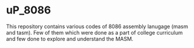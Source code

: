 # uP_8086
This repository contains various codes of 8086 assembly lanugage (masm and tasm).
Few of them which were done as a part of college curriculum and few done to explore and understand the MASM.
